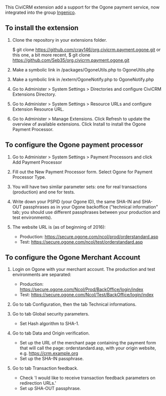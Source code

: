 This CiviCRM extension add a support for the Ogone payment service, now integrated into the group [Ingenico](http://www.ingenico.com).

To install the extension
------------------------

1. Clone the repository in your extensions folder.

    $ git clone https://github.com/cray146/org.civicrm.payment.ogone.git
    or this one, a bit more recent,
    $ git clone https://github.com/Seb35/org.civicrm.payment.ogone.git

2. Make a symbolic link in <civicrm root>/packages/OgoneUtils.php to OgoneUtils.php
3. Make a symbolic link in <civicrm root>/extern/OgoneNotify.php to OgoneNotify.php
4. Go to Administer > System Settings > Directories and configure CiviCRM Extensions Directory.
5. Go to Administer > System Settings > Resource URLs and configure Extension Resource URL.
6. Go to Administer > Manage Extensions. Click Refresh to update the overview of available extensions. Click Install to install the Ogone Payment Processor.


To configure the Ogone payment processor
----------------------------------------

1. Go to Administer > System Settings > Payment Processors and click Add Payment Processor
2. Fill out the New Payment Processor form. Select Ogone for Payment Processor Type.
3. You will have two similar parameter sets: one for real transactions (production) and one for tests.
4. Write down your PSPID (your Ogone ID), the same SHA-IN and SHA-OUT passphrases as in your Ogone backoffice ("technical information" tab; you should use different passphrases between your production and test environments).
5. The website URL is (as of beginning of 2016):

    * Production: https://secure.ogone.com/ncol/prod/orderstandard.asp
    * Test: https://secure.ogone.com/ncol/test/orderstandard.asp


To configure the Ogone Merchant Account
---------------------------------------

1. Login on Ogone with your merchant account. The production and test environments are separated:

    * Production: https://secure.ogone.com/Ncol/Prod/BackOffice/login/index
    * Test: https://secure.ogone.com/Ncol/Test/BackOffice/login/index

2. Go to tab Configuration, then the tab Technical informations.
3. Go to tab Global security parameters.

    * Set Hash algorithm to SHA-1.

4. Go to tab Data and Origin verification.

    * Set up the URL of the merchant page containing the payment form that will call the page: orderstandard.asp, with your origin website, e.g. https://crm.example.org
    * Set up the SHA-IN passphrase.

5. Go to tab Transaction feedback.

    * Check 'I would like to receive transaction feedback parameters on redirection URLs.'
    * Set up SHA-OUT passphrase.
